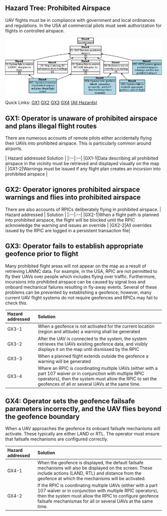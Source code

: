 ## Hazard Tree: Prohibited Airspace

UAV flights must be in compliance with government and local ordinances and regulations. In the USA all commercial pilots must seek authorization for flights in controlled airspace.

[![](figures/airspace.png)](#)

Quick Links: [GX1](#GX1) [GX2](#GX2) [GX3](#GX3) [GX4](#GX4) [(All Hazards)](../README.md)

## <a name="GX1">GX1: Operator is unaware of prohibited airspace and plans illegal flight routes</a>

There are numerous accounts of remote pilots either accidentally flying their UAVs into prohibited airspace.  This is particularly common around airports.

| Hazard addressed Solution |
|:--|:--|
|GX1-1|Data describing all prohibited airspace in the vicinity must be retrieved and displayed visually on the map |
|GX1-2|Warnings must be issued if any flight plan creates an incursion into prohibited airspace |

## <a name="GX2">GX2: Operator ignores prohibited airspace warnings and flies into prohibited airspace</a>

There are also accounts of RPICs deliberately flying in prohibited airspace. 
| Hazard addressed | Solution |
|:--|:--|
|GX2-1|When a flight path is planned into prohibited airspace, the flight will be blocked until the RPIC acknowledge the warning and issues an override |
|GX2-2|All overrides issued by the RPIC are logged in a persistent transaction file|

## <a name="GX3">GX3: Operator fails to establish appropriate geofence prior to flight</a>

Many prohibited flight areas will not appear on the map as a result of retrieving LANNC data.  For example, in the USA, RPIC are not permitted to fly their UAVs over people which includes flying over traffic.  Furthermore, incursions into prohibited airspace can be caused by signal loss and onboard mechanical failures resulting in fly-away events. Several of these problems can be prevented by establishing a geofence; however, many current UAV flight systems do not require geofences and RPICs may fail to check this.

| Hazard addressed | Solution |
|:--|:--|
|GX3-1|When a geofence is not activated for the current location (region and altitude) a warning shall be generated|
|GX3-2|After the UAV is connected to the system, the system retrieves the UAVs existing geofence data, and visibly displays it on the map until dismissed by the RPIC|
|GX3-3|When a planned flight extends outside the geofence a warning will be generated|
|GX3-4|Where an RPIC is coordinating multiple UAVs (either with a part 107 waiver or in conjunction with multiple RPIC operators), then the system must allow the RPIC to set the geofences of all or several UAVs at the same time.

## <a name="GX4">GX4: Operator sets the geofence failsafe parameters incorrectly, and the UAV flies beyond the geofence boundary</a>

When a UAV approaches the geofence its onboard failsafe mechanisms will activate.  These typically are either LAND or RTL. The operator must ensure that failsafe mechanisms are configured correctly.

| Hazard addressed | Solution |
|:--|:--|
|GX4-1|When the geofence is displayed, the default failsafe mechanisms will also be displayed on the screen.  These include actions (LAND, RTL) and distance from the geofence at which the mechanisms will be activated.
|GX4-2|If the RPIC is coordinating multiple UAVs (either with a part 107 waiver or in conjunction with multiple RPIC operators), then the system must allow the RPIC to configure  geofence failsafe mechanismas for all or several UAVs at the same time.

